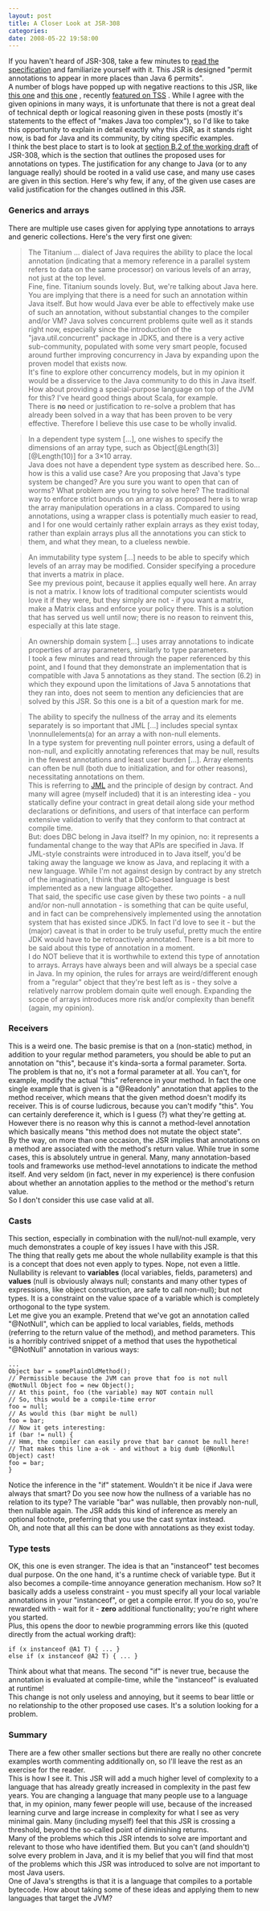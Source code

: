 ```yaml
---
layout: post
title: A Closer Look at JSR-308
categories: 
date: 2008-05-22 19:58:00
---
```

 If you haven't heard of JSR-308, take a few minutes to [read the specification](http://groups.csail.mit.edu/pag/jsr308/java-annotation-design.html "") and familiarize yourself with it. This JSR is designed "permit annotations to appear in more places than Java 6 permits".  
A number of blogs have popped up with negative reactions to this JSR, like [this one](http://www.michaelnygard.com/blog/2008/05/when_should_you_jump_jsr_308_t.html "") and [this one](http://bc-squared.blogspot.com/2008/05/what-hath-java-wrought.html "") , recently [featured on TSS](http://www.theserverside.com/blogs/thread.tss?thread_id=49416 "") . While I agree with the given opinions in many ways, it is unfortunate that there is not a great deal of technical depth or logical reasoning given in these posts (mostly it's statements to the effect of "makes Java too complex"), so I'd like to take this opportunity to explain in detail exactly why this JSR, as it stands right now, is bad for Java and its community, by citing specific examples.  
I think the best place to start is to look at [section B.2 of the working draft](http://groups.csail.mit.edu/pag/jsr308/java-annotation-design.html#htoc16 "") of JSR-308, which is the section that outlines the proposed uses for annotations on types. The justification for any change to Java (or to any language really) should be rooted in a valid use case, and many use cases are given in this section. Here's why few, if any, of the given use cases are valid justification for the changes outlined in this JSR.

###    Generics and arrays

There are multiple use cases given for applying type annotations to arrays and generic collections. Here's the very first one given:

> The Titanium ... dialect of Java requires the ability to place the local annotation (indicating that a memory reference in a parallel system refers to data on the same processor) on various levels of an array, not just at the top level.  
Fine, fine. Titanium sounds lovely. But, we're talking about Java here. You are implying that there is a need for such an annotation within Java itself. But how would Java ever be able to effectively make use of such an annotation, without substantial changes to the compiler and/or VM? Java solves concurrent problems quite well as it stands right now, especially since the introduction of the "java.util.concurrent" package in JDK5, and there is a very active sub-community, populated with some very smart people, focused around further improving concurrency in Java by expanding upon the proven model that exists now.  
It's fine to explore other concurrency models, but in my opinion it would be a disservice to the Java community to do this in Java itself. How about providing a special-purpose language on top of the JVM for this? I've heard good things about Scala, for example.  
There is **no** need or justification to re-solve a problem that has already been solved in a way that has been proven to be very effective. Therefore I believe this use case to be wholly invalid.

> In a dependent type system [...], one wishes to specify the dimensions of an array type, such as Object[@Length(3)][@Length(10)] for a 3×10 array.  
Java does not have a dependent type system as described here. So... how is this a valid use case? Are you proposing that Java's type system be changed? Are you sure you want to open that can of worms? What problem are you trying to solve here? The traditional way to enforce strict bounds on an array as proposed here is to wrap the array manipulation operations in a class. Compared to using annotations, using a wrapper class is potentially much easier to read, and I for one would certainly rather explain arrays as they exist today, rather than explain arrays plus all the annotations you can stick to them, and what they mean, to a clueless newbie.

> An immutability type system [...] needs to be able to specify which levels of an array may be modified. Consider specifying a procedure that inverts a matrix in place.  
See my previous point, because it applies equally well here. An array is not a matrix. I know lots of traditional computer scientists would love it if they were, but they simply are not - if you want a matrix, make a Matrix class and enforce your policy there. This is a solution that has served us well until now; there is no reason to reinvent this, especially at this late stage.

> An ownership domain system [...] uses array annotations to indicate properties of array parameters, similarly to type parameters.  
I took a few minutes and read through the paper referenced by this point, and I found that they demonstrate an implementation that is compatible with Java 5 annotations as they stand. The section (6.2) in which they expound upon the limitations of Java 5 annotations that they ran into, does not seem to mention any deficiencies that are solved by this JSR. So this one is a bit of a question mark for me.

> The ability to specify the nullness of the array and its elements separately is so important that JML [...] includes special syntax \nonnullelements(a) for an array a with non-null elements.  
> In a type system for preventing null pointer errors, using a default of non-null, and explicitly annotating references that may be null, results in the fewest annotations and least user burden [...]. Array elements can often be null (both due to initialization, and for other reasons), necessitating annotations on them.  
This is referring to [JML](http://www.cs.ucf.edu/~leavens/JML/ "") and the principle of design by contract. And many will agree (myself included) that it is an interesting idea - you statically define your contract in great detail along side your method declarations or definitions, and users of that interface can perform extensive validation to verify that they conform to that contract at compile time.  
But: does DBC belong in Java itself? In my opinion, no: it represents a fundamental change to the way that APIs are specified in Java. If JML-style constraints were introduced in to Java itself, you'd be taking away the language we know as Java, and replacing it with a new language. While I'm not against design by contract by any stretch of the imagination, I think that a DBC-based language is best implemented as a new language altogether.  
That said, the specific use case given by these two points - a null and/or non-null annotation - is something that can be quite useful, and in fact can be comprehensively implemented using the annotation system that has existed since JDK5. In fact I'd love to see it - but the (major) caveat is that in order to be truly useful, pretty much the entire JDK would have to be retroactively annotated. There is a bit more to be said about this type of annotation in a moment.  
I do NOT believe that it is worthwhile to extend this type of annotation to arrays. Arrays have always been and will always be a special case in Java. In my opinion, the rules for arrays are weird/different enough from a "regular" object that they're best left as is - they solve a relatively narrow problem domain quite well enough. Expanding the scope of arrays introduces more risk and/or complexity than benefit (again, my opinion).

###    Receivers

This is a weird one. The basic premise is that on a (non-static) method, in addition to your regular method parameters, you should be able to put an annotation on "this", because it's kinda-sorta a formal parameter. Sorta.  
The problem is that no, it's not a formal parameter at all. You can't, for example, modify the actual "this" reference in your method. In fact the one single example that is given is a "@Readonly" annotation that applies to the method receiver, which means that the given method doesn't modify its receiver. This is of course ludicrous, because you can't modify "this". You can certainly dereference it, which is I guess (?) what they're getting at. However there is no reason why this is cannot a method-level annotation which basically means "this method does not mutate the object state".  
By the way, on more than one occasion, the JSR implies that annotations on a method are associated with the method's return value. While true in some cases, this is absolutely untrue in general. Many, many annotation-based tools and frameworks use method-level annotations to indicate the method itself. And very seldom (in fact, never in my experience) is there confusion about whether an annotation applies to the method or the method's return value.  
So I don't consider this use case valid at all.

###    Casts

This section, especially in combination with the null/not-null example, very much demonstrates a couple of key issues I have with this JSR.  
The thing that really gets me about the whole nullability example is that this is a concept that does not even apply to types. Nope, not even a little. Nullability is relevant to **variables** (local variables, fields, parameters) and **values** (null is obviously always null; constants and many other types of expressions, like object construction, are safe to call non-null); but not types. It is a constraint on the value space of a variable which is completely orthogonal to the type system.  
Let me give you an example. Pretend that we've got an annotation called "@NotNull", which can be applied to local variables, fields, methods (referring to the return value of the method), and method parameters. This is a horribly contrived snippet of a method that uses the hypothetical "@NotNull" annotation in various ways:

    ...  
    Object bar = somePlainOldMethod();  
    // Permissible because the JVM can prove that foo is not null  
    @NotNull Object foo = new Object();  
    // At this point, foo (the variable) may NOT contain null  
    // So, this would be a compile-time error  
    foo = null;  
    // As would this (bar might be null)  
    foo = bar;  
    // Now it gets interesting:  
    if (bar != null) {  
    // Hmm, the compiler can easily prove that bar cannot be null here!  
    // That makes this line a-ok - and without a big dumb (@NonNull Object) cast!  
    foo = bar;  
    }

Notice the inference in the "if" statement. Wouldn't it be nice if Java were always that smart? Do you see now how the nullness of a variable has no relation to its type? The variable "bar" was nullable, then provably non-null, then nullable again. The JSR adds this kind of inference as merely an optional footnote, preferring that you use the cast syntax instead.  
Oh, and note that all this can be done with annotations as they exist today.

###    Type tests

OK, this one is even stranger. The idea is that an "instanceof" test becomes dual purpose. On the one hand, it's a runtime check of variable type. But it also becomes a compile-time annoyance generation mechanism. How so? It basically adds a useless constraint - you must specify all your local variable annotations in your "instanceof", or get a compile error. If you do so, you're rewarded with - wait for it - **zero** additional functionality; you're right where you started.  
Plus, this opens the door to newbie programming errors like this (quoted directly from the actual working draft):

    if (x instanceof @A1 T) { ... }  
    else if (x instanceof @A2 T) { ... }

Think about what that means. The second "if" is never true, because the annotation is evaluated at compile-time, while the "instanceof" is evaluated at runtime!  
This change is not only useless and annoying, but it seems to bear little or no relationship to the other proposed use cases. It's a solution looking for a problem.

###    Summary

There are a few other smaller sections but there are really no other concrete examples worth commenting additionally on, so I'll leave the rest as an exercise for the reader.  
This is how I see it. This JSR will add a much higher level of complexity to a language that has already greatly increased in complexity in the past few years. You are changing a language that many people use to a language that, in my opinion, many fewer people will use, because of the increased learning curve and large increase in complexity for what I see as very minimal gain. Many (including myself) feel that this JSR is crossing a threshold, beyond the so-called point of diminishing returns.  
Many of the problems which this JSR intends to solve are important and relevant to those who have identified them. But you can't (and shouldn't) solve every problem in Java, and it is my belief that you will find that most of the problems which this JSR was introduced to solve are not important to most Java users.  
One of Java's strengths is that it is a language that compiles to a portable bytecode. How about taking some of these ideas and applying them to new languages that target the JVM?